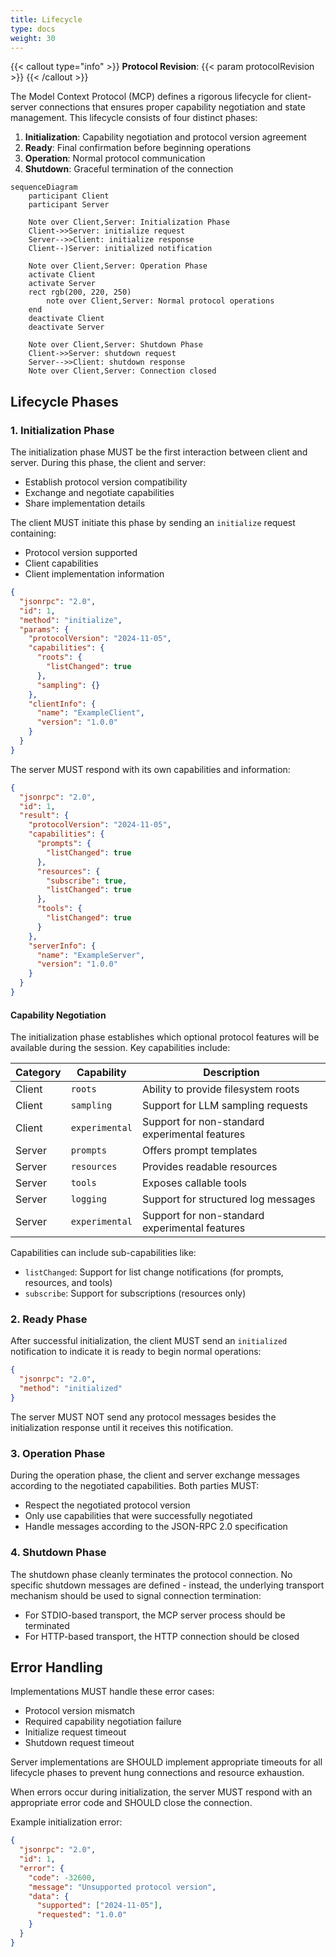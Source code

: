 ```yaml
---
title: Lifecycle
type: docs
weight: 30
---
```


{{< callout type="info" >}}
**Protocol Revision**: {{< param protocolRevision >}}
{{< /callout >}}

The Model Context Protocol (MCP) defines a rigorous lifecycle for client-server connections that ensures proper capability negotiation and state management. This lifecycle consists of four distinct phases:

1. **Initialization**: Capability negotiation and protocol version agreement
2. **Ready**: Final confirmation before beginning operations
3. **Operation**: Normal protocol communication
4. **Shutdown**: Graceful termination of the connection

```mermaid
sequenceDiagram
    participant Client
    participant Server

    Note over Client,Server: Initialization Phase
    Client->>Server: initialize request
    Server-->>Client: initialize response
    Client--)Server: initialized notification

    Note over Client,Server: Operation Phase
    activate Client
    activate Server
    rect rgb(200, 220, 250)
        note over Client,Server: Normal protocol operations
    end
    deactivate Client
    deactivate Server

    Note over Client,Server: Shutdown Phase
    Client->>Server: shutdown request
    Server-->>Client: shutdown response
    Note over Client,Server: Connection closed
```

## Lifecycle Phases

### 1. Initialization Phase

The initialization phase MUST be the first interaction between client and server. During this phase, the client and server:

- Establish protocol version compatibility
- Exchange and negotiate capabilities
- Share implementation details

The client MUST initiate this phase by sending an `initialize` request containing:

- Protocol version supported
- Client capabilities
- Client implementation information

```json
{
  "jsonrpc": "2.0",
  "id": 1,
  "method": "initialize",
  "params": {
    "protocolVersion": "2024-11-05",
    "capabilities": {
      "roots": {
        "listChanged": true
      },
      "sampling": {}
    },
    "clientInfo": {
      "name": "ExampleClient",
      "version": "1.0.0"
    }
  }
}
```

The server MUST respond with its own capabilities and information:

```json
{
  "jsonrpc": "2.0",
  "id": 1,
  "result": {
    "protocolVersion": "2024-11-05",
    "capabilities": {
      "prompts": {
        "listChanged": true
      },
      "resources": {
        "subscribe": true,
        "listChanged": true
      },
      "tools": {
        "listChanged": true
      }
    },
    "serverInfo": {
      "name": "ExampleServer",
      "version": "1.0.0"
    }
  }
}
```

#### Capability Negotiation

The initialization phase establishes which optional protocol features will be available during the session. Key capabilities include:

| Category      | Capability     | Description                                  |
|---------------|---------------|-----------------------------------------------|
| Client        | `roots`       | Ability to provide filesystem roots           |
| Client        | `sampling`    | Support for LLM sampling requests             |
| Client        | `experimental`| Support for non-standard experimental features|
| Server        | `prompts`     | Offers prompt templates                       |
| Server        | `resources`   | Provides readable resources                   |
| Server        | `tools`       | Exposes callable tools                        |
| Server        | `logging`     | Support for structured log messages           |
| Server        | `experimental`| Support for non-standard experimental features|

Capabilities can include sub-capabilities like:
- `listChanged`: Support for list change notifications (for prompts, resources, and tools)
- `subscribe`: Support for subscriptions (resources only)

### 2. Ready Phase

After successful initialization, the client MUST send an `initialized` notification to indicate it is ready to begin normal operations:

```json
{
  "jsonrpc": "2.0",
  "method": "initialized"
}
```

The server MUST NOT send any protocol messages besides the initialization response until it receives this notification.

### 3. Operation Phase

During the operation phase, the client and server exchange messages according to the negotiated capabilities. Both parties MUST:

- Respect the negotiated protocol version
- Only use capabilities that were successfully negotiated
- Handle messages according to the JSON-RPC 2.0 specification

### 4. Shutdown Phase
The shutdown phase cleanly terminates the protocol connection. No specific shutdown messages are defined - instead, the underlying transport mechanism should be used to signal connection termination:

- For STDIO-based transport, the MCP server process should be terminated
- For HTTP-based transport, the HTTP connection should be closed

## Error Handling

Implementations MUST handle these error cases:

- Protocol version mismatch
- Required capability negotiation failure
- Initialize request timeout
- Shutdown request timeout

Server implementations are SHOULD implement appropriate timeouts for all lifecycle phases to prevent hung connections and resource exhaustion.

When errors occur during initialization, the server MUST respond with an appropriate error code and SHOULD close the connection.

Example initialization error:
```json
{
  "jsonrpc": "2.0",
  "id": 1,
  "error": {
    "code": -32600,
    "message": "Unsupported protocol version",
    "data": {
      "supported": ["2024-11-05"],
      "requested": "1.0.0"
    }
  }
}
```

